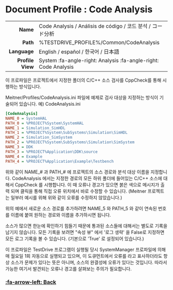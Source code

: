 # Document Profile : Code Analysis

| | |
| ------------: | ------------ |
| **Name**  | Code Analysis / Análisis de código / 코드 분석 / コード分析 |
| **Path**  | %TESTDRIVE_PROFILE%/Common/CodeAnalysis  |
| **Language**  | English / español / 한국어 / 日本語  |
| **Profile View** | System :fa-angle-right: Analysis :fa-angle-right: Code Analysis  |



이 프로파일은 프로젝트에서 지정한 폴더의 C/C++ 소스 검사를 CppCheck를 통해 시행하는 방식입니다.
 
Meitner/Profiles/CodeAnalysis.ini 파일에 예제로 검사 대상을 지정하는 방식이 기술되어 있습니다.
 예) CodeAnalysis.ini
```ini
[CodeAnalysis]
NAME_0 = SystemHAL
PATH_0 = %PROJECT%System\SystemHAL
NAME_1 = Simulation_SimHDL
PATH_1 = %PROJECT%System\SubSystems\Simulation\SimHDL
NAME_2 = Simulation_SimSystem
PATH_2 = %PROJECT%System\SubSystems\Simulation\SimSystem
NAME_3 = DDK
PATH_3 = %PROJECT%Application\DDK\source
NAME_4 = Example
PATH_4 = %PROJECT%Application\Example\Testbench
```
위와 같이 NAME_# 과 PATH_# 에 프로젝트의 소스 경로와 분석 대상 이름을 지정합니다.
CodeAnalysis 에서는 지정한 경로의 모든 하위 폴더에 들어있는 C/C++ 소스에 대해서 CppCheck 를 시행합니다.
이 때 오류나 경고가 있으면 붉은 색으로 메시지가 출력 되며 클릭을 통해 직접 오류 위치에서 바로 수정할 수 있습니다.
(Meitner 프로젝트는 일부러 예시를 위해 위와 같이 오류를 수정하지 않았습니다.)
 
위의 예에서 새로운 소스 경로를 추가하려면 NAME_5 와 PATH_5 와 같이 연속된 번호를 이름에 붙여 원하는 경로와 이름을 추가하시면 됩니다.
 
소스가 많으면 한눈에 확인하기 힘들기 때문에 통과된 소스들에 대해서는 별도로 기록을 남기지 않습니다.
모든 기록을 보려면 "속성 뷰" 에서 '로그 생략' 을 False로 지정하면 모든 로그 기록을 볼 수 있습니다.
(기본으로 'True' 로 설정되어 있습니다.)

이 프로파일은 TestDrive 프로그램이 실행될 당시 SystemManager 프로파일에 의해 매 월요일 1회 자동으로 실행되고 있으며,
이 도큐먼트에서 오류를 라고 표사하더라도 항상 소스가 문제가 있다는 뜻은 아니며, 소스의 완결성에 오류가 있다는 것입니다.
따라서 가능한 여기서 발견되는 오류나 경고를 살펴보는 주의가 필요합니다.

### [:fa-arrow-left: Back](?top.md)
